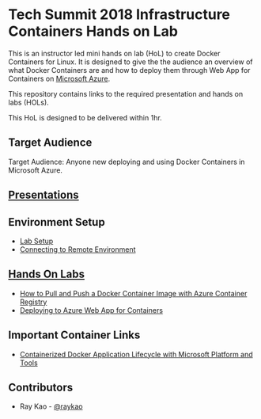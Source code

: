 # Tech Summit 2018 Infrastructure Containers Hands on Lab

This is an instructor led mini hands on lab (HoL) to create Docker Containers for Linux.  It is designed to give the the audience an overview of what Docker Containers are and how to deploy them through Web App for Containers on [Microsoft Azure](https://azure.microsoft.com).

This repository contains links to the required presentation and hands on labs (HOLs).

This HoL is designed to be delivered within 1hr.

## Target Audience
Target Audience: Anyone new deploying and using Docker Containers in Microsoft Azure.

## [Presentations](Presentations)

## Environment Setup

- [Lab Setup](Labs/00_Lab_Setup.md)
- [Connecting to Remote Environment](Labs/01_Connecting_to_a_remote_environment.md)

## [Hands On Labs](Labs)
- [How to Pull and Push a Docker Container Image with Azure Container Registry](Labs/02_Pull_push_a_docker_container_image.md)
- [Deploying to Azure Web App for Containers](Labs/03_Deploy_to_Azure_web_app_for_containers.md)

## Important Container Links
- [Containerized Docker Application Lifecycle with Microsoft Platform and Tools](https://aka.ms/dockerlifecycleebook)

## Contributors
- Ray Kao - [@raykao](https://twitter.com/raykao)